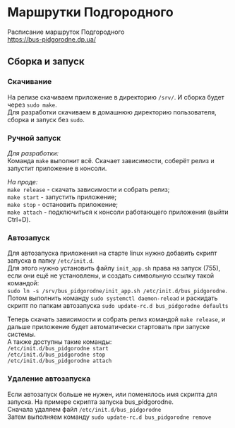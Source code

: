 # Маршрутки Подгородного

Расписание маршруток Подгородного  
https://bus-pidgorodne.dp.ua/

## Сборка и запуск
### Скачивание
На релизе скачиваем приложение в директорию `/srv/`. И сборка будет через `sudo make`.  
Для разработки скачиваем в домашнюю директорию пользователя, сборка и запуск без `sudo`.

### Ручной запуск
_Для разработки:_  
Команда `make` выполнит всё. Скачает зависимости, соберёт релиз и запустит приложение в консоли.

_На проде:_  
`make release` - скачать зависимости и собрать релиз;  
`make start` - запустить приложение;  
`make stop` - остановить приложение;  
`make attach` - подключиться к консоли работающего приложения (выйти Ctrl+D).

### Автозапуск
Для автозапуска приложения на старте linux нужно добавить скрипт запуска в папку `/etc/init.d`.  
Для этого нужно установить файлу `init_app.sh` права на запуск (755), если они ещё не установлены,
и создать символьную ссылку такой командой:  
`sudo ln -s /srv/bus_pidgorodne/init_app.sh /etc/init.d/bus_pidgorodne`.  
Потом выполнить команду `sudo systemctl daemon-reload` и раскидать скрипт по папкам автозапуска `sudo update-rc.d bus_pidgorodne defaults`

Теперь скачать зависимости и собрать релиз командой `make release`, и дальше приложение будет автоматически стартовать при запуске системы.  
А также доступны такие команды:  
`/etc/init.d/bus_pidgorodne start`  
`/etc/init.d/bus_pidgorodne stop`  
`/etc/init.d/bus_pidgorodne attach`

### Удаление автозапуска
Если автозапуск больше не нужен, или поменялось имя скрипта для запуска. На примере скрипта запуска bus_pidgorodne.  
Сначала удаляем файл `/etc/init.d/bus_pidgorodne`  
Затем выполняем команду `sudo update-rc.d bus_pidgorodne remove`
